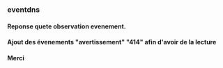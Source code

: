 ### eventdns

#### Reponse quete observation evenement.
#### Ajout des évenements "avertissement" "414" afin d'avoir de la lecture
#### Merci
